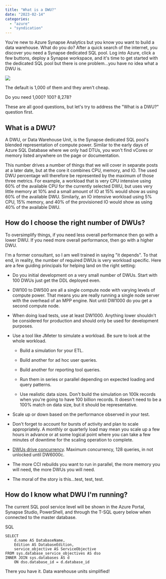 ```yaml
---
title: "What is a DWU?"
date: "2023-02-14"
categories: 
  - "azure"
  - "syndication"
---
```


You're new to Azure Synapse Analytics but you know you want to build a data warehouse. What do you do? After a quick search of the internet, you discover you need a Synapse dedicated SQL pool. Log into Azure, click a few buttons, deploy a Synapse workspace, and it's time to get started with the dedicated SQL pool but there is one problem...you have no idea what a DWU is.

![](https://images.bradleyschacht.com/wp-content/uploads/2023/02/image.png)

The default is 1,000 of them and they aren't cheap.

Do you need 1,000? 100? 8,278?

These are all good questions, but let's try to address the "What is a DWU?" question first.

## What is a DWU?

A DWU, or Data Warehouse Unit, is the Synapse dedicated SQL pool's blended representation of compute power. Similar to the early days of Azure SQL Database where we only had DTUs, you won't find vCores or memory listed anywhere on the page or documentation.

This number drives a number of things that we will cover in separate posts at a later date, but at the core it combines CPU, memory, and IO. The used DWU percentage will therefore be represented by the maximum of those three metrics. For example, a workload that is very CPU intensive using 60% of the available CPU for the currently selected DWU, but uses very little memory at 10% and a small amount of IO at 15% would show as using 60% of the available DWU. Similarly, an IO intensive workload using 5% CPU, 15% memory, and 40% of the provisioned IO would show as using 40% of the available DWU.

## How do I choose the right number of DWUs?

To oversimplify things, if you need less overall performance then go with a lower DWU. If you need more overall performance, then go with a higher DWU.

I'm a former consultant, so I am well trained in saying "it depends". To that end, in reality, the number of required DWUs is very workload specific. Here are a few guiding principals for helping land on the right setting:

- Do you initial development on a very small number of DWUs. Start with 100 DWUs just get the DDL deployed even.

- DW100 to DW500 are all a single compute node with varying levels of compute power. That means you are really running a single node server with the overhead of an MPP engine. Not until DW1000 do you get a second compute node.

- When doing load tests, use at least DW1000. Anything lower shouldn't be considered for production and should only be used for development purposes.

- Use a tool like JMeter to simulate a workload. Be sure to look at the whole workload.
    - Build a simulation for your ETL.
    
    - Build another for ad hoc user queries.
    
    - Build another for reporting tool queries.
    
    - Run them in series or parallel depending on expected loading and query patterns.
    
    - Use realistic data sizes. Don't build the simulation on 100k records when you're going to have 100 billion records. It doesn't need to be a 100% match on data size, but it should be representative.

- Scale up or down based on the performance observed in your test.

- Don't forget to account for bursts of activity and plan to scale appropriately. A monthly or quarterly load may mean you scale up a few hours in advance or at some logical point where you can take a few minutes of downtime for the scaling operation to complete.

- [DWUs drive concurrency](https://learn.microsoft.com/en-us/azure/synapse-analytics/sql-data-warehouse/memory-concurrency-limits#concurrency-maximums-for-workload-groups). Maximum concurrency, 128 queries, in not unlocked until DW6000c.

- The more CCI rebuilds you want to run in parallel, the more memory you will need, the more DWUs you will need.

- The moral of the story is this...test, test, test.

## How do I know what DWU I'm running?

The current SQL pool service level will be shown in the Azure Portal, Synapse Studio, PowerShell, and through the T-SQL query below when connected to the master database.

SQL

```
SELECT
	d.name AS DatabaseName,
	Edition AS DatabaseEdition,
	service_objective AS ServiceObjective
FROM sys.database_service_objectives AS dso
INNER JOIN sys.databases AS d
	ON dso.database_id = d.database_id
```

There you have it. Data warehouse units simplified!
